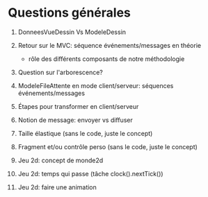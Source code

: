 # Questions générales

1. DonneesVueDessin Vs ModeleDessin

1. Retour sur le MVC: séquence événements/messages en théorie
    * rôle des différents composants de notre méthodologie

1. Question sur l'arborescence?

1. ModeleFileAttente en mode client/serveur: séquences événements/messages

1. Étapes pour transformer en client/serveur

1. Notion de message: envoyer vs diffuser

1. Taille élastique (sans le code, juste le concept)

1. Fragment et/ou contrôle perso (sans le code, juste le concept)

1. Jeu 2d: concept de monde2d

1. Jeu 2d: temps qui passe (tâche clock().nextTick())

1. Jeu 2d: faire une animation
